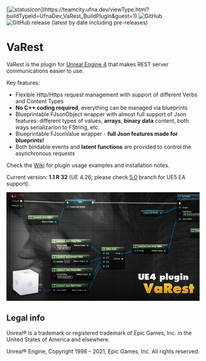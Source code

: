 [![statusIcon](https://teamcity.ufna.dev/app/rest/builds/buildType:(id:UfnaDev_VaRest_BuildPlugin)/statusIcon.svg)](https://teamcity.ufna.dev/viewType.html?buildTypeId=UfnaDev_VaRest_BuildPlugin&guest=1)
![GitHub](https://img.shields.io/github/license/ufna/VaRest)
![GitHub release (latest by date including pre-releases)](https://img.shields.io/github/v/release/ufna/VaRest?include_prereleases)

# VaRest

VaRest is the plugin for [Unreal Engine 4](https://www.unrealengine.com/) that makes REST server communications easier to use.

Key features:

* Flexible Http/Https request management with support of different Verbs and Content Types
* **No C++ coding required**, everything can be managed via blueprints
* Blueprintable FJsonObject wrapper with almost full support of Json features: different types of values, **arrays**, **binary data** content, both ways serializarion to FString, etc.
* Blueprintable FJsonValue wrapper - **full Json features made for blueprints!**
* Both bindable events and **latent functions** are provided to control the asynchronous requests

Check the [Wiki](http://bit.ly/VaRest-Docs) for plugin usage examples and installation notes.

Current version: **1.1 R 32** (UE 4.26; please check [5.0](https://github.com/ufna/VaRest/tree/5.0) branch for UE5 EA support).

![SCREENSHOT](SCREENSHOT.jpg)


Legal info
----------

Unreal® is a trademark or registered trademark of Epic Games, Inc. in the United States of America and elsewhere.

Unreal® Engine, Copyright 1998 – 2021, Epic Games, Inc. All rights reserved.

